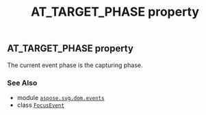 ﻿---
title: AT_TARGET_PHASE property
second_title: Aspose.SVG for Python via .NET API References
description: 
type: docs
weight: 80
url: /python-net/aspose.svg.dom.events/focusevent/at_target_phase/
is_root: false
---

## AT_TARGET_PHASE property


The current event phase is the capturing phase.

### See Also
* module [`aspose.svg.dom.events`](../../)
* class [`FocusEvent`](/svg/python-net/aspose.svg.dom.events/focusevent)
